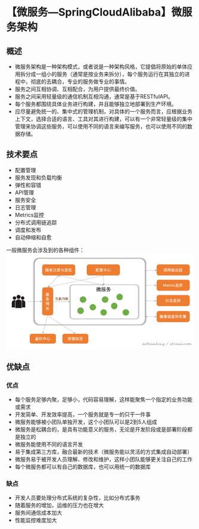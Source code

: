 # 【微服务—SpringCloudAlibaba】微服务架构
## 概述
* 微服务架构是一种架构模式，或者说是一种架构风格，它提倡将原始的单体应用拆分成一组小的服务（通常是按业务来拆分），每个服务运行在其独立的进程中，彻底的去耦合，专业的服务做专业的事情。
* 服务之间互相协调、互相配合，为用户提供最终价值。
* 服务之间采用轻量级的通信机制互相沟通，通常是基于RESTfulAPI。
* 每个服务都围绕具体业务进行构建，并且能够独立地部署到生产环境。
* 应尽量避免统一的、集中式的管理机制，对具体的一个服务而言，应根据业务上下文，选择合适的语言、工具对其进行构建，可以有一个非常轻量级的集中管理来协调这些服务，可以使用不同的语言来编写服务，也可以使用不同的数据存储。

## 技术要点
* 配置管理
* 服务发现和负载均衡
* 弹性和容错
* API管理
* 服务安全
* 日志管理
* Metrics监控
* 分布式调用链追踪
* 调度和发布
* 自动伸缩和自愈

一般微服务会涉及到的各种组件：
![](./images/microservice.jpeg)

## 优缺点
### 优点
* 每个服务足够内聚，足够小，代码容易理解，这样能聚焦一个指定的业务功能或需求
* 开发简单、开发效率提高，一个服务就是专一的只干一件事
* 微服务能够被小团队单独开发，这个小团队可以是2到5人组成
* 微服务是松耦合的，是具有功能意义的服务，无论是开发阶段或是部署阶段都是独立的
* 微服务能使用不同的语言开发
* 易于集成第三方库，融合最新的技术（微服务能以灵活的方式集成自动部署）
* 微服务易于被开发人员理解、修改和维护，这样小团队能够更关注自己的工作
* 每个微服务都可以有自己的数据库，也可以用统一的数据库

### 缺点
* 开发人员要处理分布式系统的复杂性，比如分布式事务
* 随着服务的增加，运维的压力也在增大
* 服务间通信成本加大
* 性能监控难度加大
